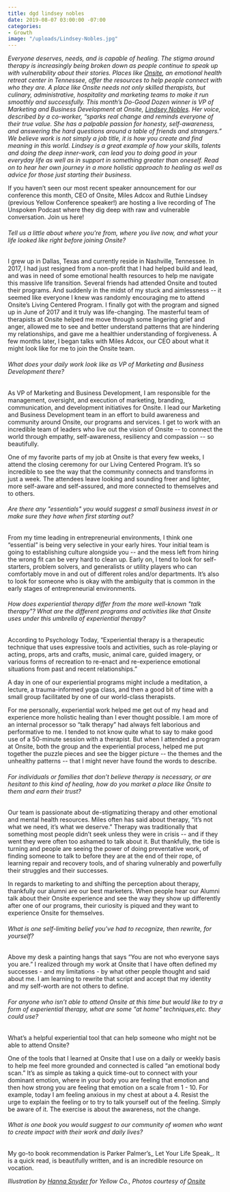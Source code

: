 ```yaml
---
title: dgd lindsey nobles
date: 2019-08-07 03:00:00 -07:00
categories:
- Growth
image: "/uploads/Lindsey-Nobles.jpg"
---
```


_Everyone deserves, needs, and is capable of healing. The stigma around therapy is increasingly being broken down as people continue to speak up with vulnerability about their stories. Places like [Onsite](https://www.onsiteworkshops.com/), an emotional health retreat center in Tennessee, offer the resources to help people connect with who they are. A place like Onsite needs not only skilled therapists, but culinary, administrative, hospitality and marketing teams to make it run smoothly and successfully. This month’s Do-Good Dozen winner is VP of Marketing and Business Development at Onsite, [Lindsey Nobles](https://www.instagram.com/lindseynobles/?hl=en). Her voice, described by a co-worker, “sparks real change and reminds everyone of their true value. She has a palpable passion for honesty, self-awareness, and answering the hard questions around a table of friends and strangers.” We believe work is not simply a job title, it is how you create and find meaning in this world. Lindsey is a great example of how your skills, talents and doing the deep inner-work, can lead you to doing good in your everyday life as well as in support in something greater than oneself. Read on to hear her own journey in a more holistic approach to healing as well as advice for those just starting their business._

If you haven’t seen our most recent speaker announcement for our conference this month, CEO of Onsite, Miles Adcox and Ruthie Lindsey (previous Yellow Conference speaker!) are hosting a live recording of The Unspoken Podcast where they dig deep with raw and vulnerable conversation. Join us here! 


###### Tell us a little about where you're from, where you live now, and what your life looked like right before joining Onsite? 

I grew up in Dallas, Texas and currently reside in Nashville, Tennessee. In 2017, I had just resigned from a non-profit that I had helped build and lead, and was in need of some emotional health resources to help me navigate this massive life transition. Several friends had attended Onsite and touted their programs. And suddenly in the midst of my stuck and aimlessness -- it seemed like everyone I knew was randomly encouraging me to attend Onsite’s Living Centered Program. I finally got with the program and signed up in June of 2017 and it truly was life-changing. The masterful team of therapists at Onsite helped me move through some lingering grief and anger, allowed me to see and better understand patterns that are hindering my relationships, and gave me a healthier understanding of forgiveness. A few months later, I began talks with Miles Adcox, our CEO about what it might look like for me to join the Onsite team. 

###### What does your daily work look like as VP of Marketing and Business Development there? 

As VP of Marketing and Business Development, I am responsible for the management, oversight, and execution of marketing, branding, communication, and development initiatives for Onsite. I lead our Marketing and Business Development team in an effort to build awareness and community around Onsite, our programs and services. I get to work with an incredible team of leaders who live out the vision of Onsite -- to connect the world through empathy, self-awareness, resiliency and compassion -- so beautifully. 

One of my favorite parts of my job at Onsite is that every few weeks, I attend the closing ceremony for our Living Centered Program. It’s so incredible to see the way that the community connects and transforms in just a week. The attendees leave looking and sounding freer and lighter, more self-aware and self-assured, and more connected to themselves and to others. 

###### Are there any "essentials" you would suggest a small business invest in or make sure they have when first starting out? 

From my time leading in entrepreneurial environments, I think one “essential” is being very selective in your early hires. Your initial team is going to establishing culture alongside you -- and the mess left from hiring the wrong fit can be very hard to clean up. Early on, I  tend to look for self-starters, problem solvers, and generalists or utility players who can comfortably move in and out of different roles and/or departments. It’s also to look for someone who is okay with the ambiguity that is common in the early stages of entrepreneurial environments. 

###### How does experiential therapy differ from the more well-known "talk therapy"? What are the different programs and activities like that Onsite uses under this umbrella of experiential therapy?

According to Psychology Today, “Experiential therapy is a therapeutic technique that uses expressive tools and activities, such as role-playing or acting, props, arts and crafts, music, animal care, guided imagery, or various forms of recreation to re-enact and re-experience emotional situations from past and recent relationships.” 

A day in one of our experiential programs might include a meditation, a lecture, a trauma-informed yoga class, and then a good bit of time with a small group facilitated by one of our world-class therapists. 

For me personally, experiential work helped me get out of my head and experience more holistic healing than I ever thought possible. I am more of an internal processor so “talk therapy” had always felt laborious and performative to me. I tended to not know quite what to say to make good use of a 50-minute session with a therapist. But when I attended a program at Onsite, both the group and the experiential process, helped me put together the puzzle pieces and see the bigger picture -- the themes and the unhealthy patterns -- that I might never have found the words to describe. 

###### For individuals or families that don’t believe therapy is necessary, or are hesitant to this kind of healing, how do you market a place like Onsite to them and earn their trust? 

Our team is passionate about de-stigmatizing therapy and other emotional and mental health resources. Miles often has said about therapy, “it’s not what we need, it’s what we deserve.” Therapy was traditionally that something most people didn’t seek unless they were in crisis -- and if they went they were often too ashamed to talk about it. But thankfully, the tide is turning and people are seeing the power of doing preventative work, of finding someone to talk to before they are at the end of their rope, of learning repair and recovery tools, and of sharing vulnerably and powerfully their struggles and their successes. 

In regards to marketing to and shifting the perception about therapy, thankfully our alumni are our best marketers. When people hear our Alumni talk about their Onsite experience and see the way they show up differently after one of our programs, their curiosity is piqued and they want to experience Onsite for themselves. 

###### What is one self-limiting belief you've had to recognize, then rewrite, for yourself? 

Above my desk a painting hangs that says “You are not who everyone says you are.” I realized through my work at Onsite that I have often defined my successes - and my limitations - by what other people thought and said about me. I am learning to rewrite that script and accept that my identity and my self-worth are not others to define.

###### For anyone who isn’t able to attend Onsite at this time but would like to try a form of experiential therapy, what are some "at home" techniques,etc. they could use?

What’s a helpful experiential tool that can help someone who might not be able to attend Onsite? 

One of the tools that I learned at Onsite that I use on a daily or weekly basis to help me feel more grounded and connected is called “an emotional body scan.” It’s as simple as taking a quick time-out to connect with your dominant emotion, where in your body you are feeling that emotion and then how strong you are feeling that emotion on a scale from 1 - 10. For example, today I am feeling anxious in my chest at about a 4. Resist the urge to explain the feeling or to try to talk yourself out of the feeling. Simply be aware of it. The exercise is about the awareness, not the change. 

###### What is one book you would suggest to our community of women who want to create impact with their work and daily lives? 

My go-to book recommendation is Parker Palmer’s_ Let Your Life Speak_. It is a quick read, is beautifully written, and is an incredible resource on vocation. 

_Illustration by [Hanna Snyder](http://hancreative.co/) for Yellow Co., Photos courtesy of [Onsite](https://www.onsiteworkshops.com/)_